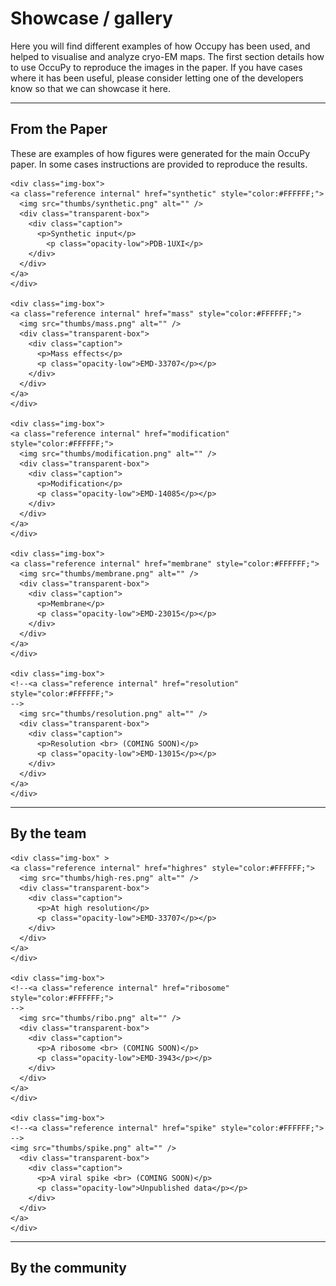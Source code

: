 # Showcase / gallery 

Here you will find different examples of how Occupy has been used, and helped to visualise and analyze cryo-EM maps. 
The first section details how to use OccuPy to reproduce the images in the paper. If you have cases where it has 
been useful, please consider letting one of the developers know so that we can showcase it here. 

---

## From the Paper

These are examples of how figures were generated for the main OccuPy paper. In some cases instructions are provided 
to reproduce the results. 

<div class="gallery-image">

    <div class="img-box">
    <a class="reference internal" href="synthetic" style="color:#FFFFFF;">
      <img src="thumbs/synthetic.png" alt="" />
      <div class="transparent-box">
        <div class="caption">
          <p>Synthetic input</p>
            <p class="opacity-low">PDB-1UXI</p>
        </div>
      </div> 
    </a>
    </div>

    <div class="img-box">
    <a class="reference internal" href="mass" style="color:#FFFFFF;">
      <img src="thumbs/mass.png" alt="" />
      <div class="transparent-box">
        <div class="caption">
          <p>Mass effects</p>
          <p class="opacity-low">EMD-33707</p></p>
        </div>
      </div>    
    </a>
    </div>     

    <div class="img-box">
    <a class="reference internal" href="modification" style="color:#FFFFFF;">
      <img src="thumbs/modification.png" alt="" />
      <div class="transparent-box">
        <div class="caption">
          <p>Modification</p>
          <p class="opacity-low">EMD-14085</p></p>
        </div>
      </div>    
    </a>
    </div>   

    <div class="img-box">
    <a class="reference internal" href="membrane" style="color:#FFFFFF;">
      <img src="thumbs/membrane.png" alt="" />
      <div class="transparent-box">
        <div class="caption">
          <p>Membrane</p>
          <p class="opacity-low">EMD-23015</p></p>
        </div>
      </div>    
    </a>
    </div>

    <div class="img-box">
    <!--<a class="reference internal" href="resolution" style="color:#FFFFFF;">
    -->
      <img src="thumbs/resolution.png" alt="" />
      <div class="transparent-box">
        <div class="caption">
          <p>Resolution <br> (COMING SOON)</p>
          <p class="opacity-low">EMD-13015</p></p>
        </div>
      </div>    
    </a>
    </div>  

</div>

---

## By the team 

<div class="gallery-image">

    <div class="img-box" >
    <a class="reference internal" href="highres" style="color:#FFFFFF;">
      <img src="thumbs/high-res.png" alt="" />
      <div class="transparent-box">
        <div class="caption">
          <p>At high resolution</p>
          <p class="opacity-low">EMD-33707</p></p>
        </div>
      </div>    
    </a>
    </div>  

    <div class="img-box">
    <!--<a class="reference internal" href="ribosome" style="color:#FFFFFF;">
    -->
      <img src="thumbs/ribo.png" alt="" />
      <div class="transparent-box">
        <div class="caption">
          <p>A ribosome <br> (COMING SOON)</p>
          <p class="opacity-low">EMD-3943</p></p>
        </div>
      </div>    
    </a>
    </div>  

    <div class="img-box">
    <!--<a class="reference internal" href="spike" style="color:#FFFFFF;">
    -->
    <img src="thumbs/spike.png" alt="" />
      <div class="transparent-box">
        <div class="caption">
          <p>A viral spike <br> (COMING SOON)</p>
          <p class="opacity-low">Unpublished data</p></p>
        </div>
      </div>    
    </a>
    </div>  

</div>

---

## By the community 


